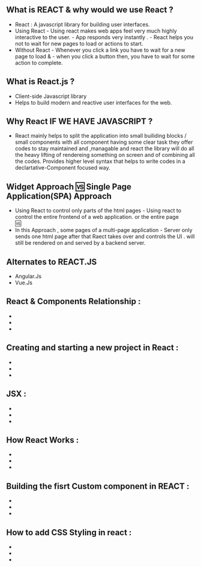 ## What is REACT & why would  we use React ?
 - React : A javascript library for building user interfaces.
 - Using React   - Using  react makes  web apps feel very much highly interactive to the user.
                 - App responds very instantly .
                 - React helps you not to wait for new pages to load or actions to start.
 - Without React - Whenever you click a link you have to wait for a new page to load & 
                 - when you click a button then, you have to wait for some action to complete.

## What is React.js ?
  - Client-side Javascript library
  - Helps to build modern and reactive user interfaces for the web.
  
## Why React IF WE HAVE JAVASCRIPT ?
   - React mainly helps to  split the application  into small builiding blocks / small components with all component having some clear task they offer codes    to  stay maintained and ,managable and react the library will do all the heavy lifting of rendereing something on screen and of combining all the codes.
    Provides higher level syntax that helps to write codes in a declartative-Component focused way. 
   
  
  ##              Widget Approach                                     🆚                             Single Page Application(SPA) Approach 
  
  
  
   - Using React to  control only parts of the html pages                                 - Using react to control the entire frontend of a web application.
     or the entire page                                            
                                                                        🆚 
   -  In this Approach , some pages of a multi-page application                            - Server only sends one html page after that Raect 
     takes over and controls the UI .                                                        will still be rendered on and served by a backend server.
                                            
    
## Alternates to REACT.JS 
 - Angular.Js  
 -  Vue.Js

## React & Components Relationship :

  - 
  -
  -
  
 
## Creating and starting a new project in React :

  -
  -
  -
  

## JSX :
  -
  -
  -
 
  


## How React Works : 
   -
   -
   -
   
## Building the fisrt Custom component in REACT :
   -
   -
   -

## How to add CSS Styling in  react :
   -
   -
   -
